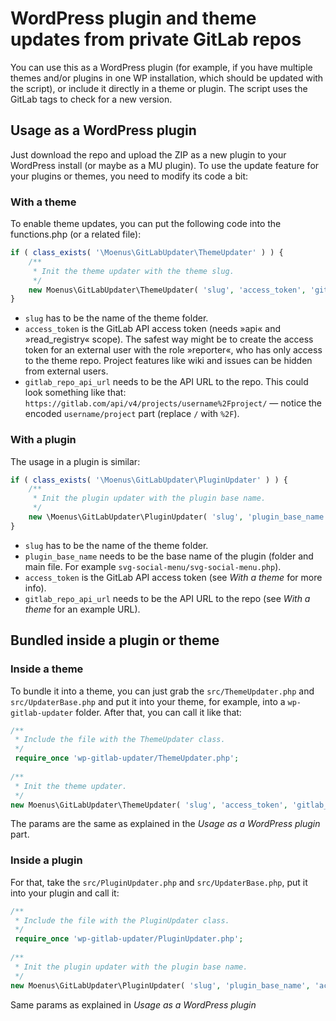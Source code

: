 # WordPress plugin and theme updates from private GitLab repos

You can use this as a WordPress plugin (for example, if you have 
multiple themes and/or plugins in one WP installation, which 
should be updated with the script), or include it directly in a theme or plugin.
The script uses the GitLab tags to check for a new version.

## Usage as a WordPress plugin

Just download the repo and upload the ZIP as a new plugin to 
your WordPress install (or maybe as a MU plugin). To use the 
update feature for your plugins or themes, you need to modify its code a bit:

### With a theme

To enable theme updates, you can put the following code into 
the functions.php (or a related file):
```php
if ( class_exists( '\Moenus\GitLabUpdater\ThemeUpdater' ) ) {
    /**
     * Init the theme updater with the theme slug.
     */
    new Moenus\GitLabUpdater\ThemeUpdater( 'slug', 'access_token', 'gitlab_repo_api_url' );
}
```
* `slug` has to be the name of the theme folder.
* `access_token` is the GitLab API access token 
(needs »api« and »read_registry« scope). The safest way 
might be to create the access token for an external user with 
the role »reporter«, who has only access to the theme repo. 
Project features like wiki and issues can be hidden from external users.
* `gitlab_repo_api_url` needs to be the API URL to the repo. 
This could look something like that: `https://gitlab.com/api/v4/projects/username%2Fproject/` 
— notice the encoded `username/project` part (replace `/` with `%2F`).

### With a plugin

The usage in a plugin is similar:

```php
if ( class_exists( '\Moenus\GitLabUpdater\PluginUpdater' ) ) {
    /**
     * Init the plugin updater with the plugin base name.
     */
    new \Moenus\GitLabUpdater\PluginUpdater( 'slug', 'plugin_base_name', 'access_token', 'gitlab_repo_api_url' );
}
```
* `slug` has to be the name of the theme folder.
* `plugin_base_name` needs to be the base name of the plugin 
(folder and main file. For example `svg-social-menu/svg-social-menu.php`).
* `access_token` is the GitLab API access token (see _With a theme_ for more info).
* `gitlab_repo_api_url` needs to be the API URL to the repo (see _With a theme_ for an example URL).

## Bundled inside a plugin or theme

### Inside a theme

To bundle it into a theme, you can just grab the `src/ThemeUpdater.php` 
and `src/UpdaterBase.php` and put it into your theme, for example, 
into a `wp-gitlab-updater` folder. After that, you can call it like that:

```php
/**
 * Include the file with the ThemeUpdater class.
 */
 require_once 'wp-gitlab-updater/ThemeUpdater.php';
  
/**
 * Init the theme updater.
 */
new Moenus\GitLabUpdater\ThemeUpdater( 'slug', 'access_token', 'gitlab_repo_api_url' );
```

The params are the same as explained in the _Usage as a WordPress plugin_ part. 

### Inside a plugin

For that, take the `src/PluginUpdater.php` and `src/UpdaterBase.php`, 
put it into your plugin and call it:

```php
/**
 * Include the file with the PluginUpdater class.
 */
 require_once 'wp-gitlab-updater/PluginUpdater.php';
  
/**
 * Init the plugin updater with the plugin base name.
 */
new Moenus\GitLabUpdater\PluginUpdater( 'slug', 'plugin_base_name', 'access_token', 'gitlab_repo_api_url' );
```

Same params as explained in _Usage as a WordPress plugin_
